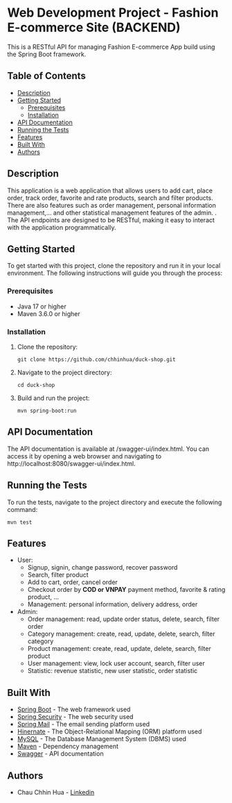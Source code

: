 # Web Development Project - Fashion E-commerce Site (BACKEND)

This is a RESTful API for managing Fashion E-commerce App build using the Spring Boot framework.

## Table of Contents
- [Description](#description)
- [Getting Started](#getting-started)
  - [Prerequisites](#prerequisites)
  - [Installation](#installation)
- [API Documentation](#api-documentation)
- [Running the Tests](#running-the-tests)
- [Features](#features)
- [Built With](#built-with)
- [Authors](#authors)

## Description

This application is a web application that allows users to add cart, place order, track order, favorite and rate products, search and filter products. There are also features such as order management, personal information management,... and other statistical management features of the admin. . The API endpoints are designed to be RESTful, making it easy to interact with the application programmatically.

## Getting Started

To get started with this project, clone the repository and run it in your local environment. The following instructions will guide you through the process:

### Prerequisites

- Java 17 or higher
- Maven 3.6.0 or higher

### Installation

1. Clone the repository:

   ```
   git clone https://github.com/chhinhua/duck-shop.git
2. Navigate to the project directory:

   ```
   cd duck-shop
3. Build and run the project:

   ```
   mvn spring-boot:run
   
## API Documentation

The API documentation is available at /swagger-ui/index.html. You can access it by opening a web browser and navigating to http://localhost:8080/swagger-ui/index.html.

## Running the Tests

To run the tests, navigate to the project directory and execute the following command:
   
    mvn test
   
   
## Features
- User:
    - Signup, signin, change password, recover password
    - Search, filter product
    - Add to cart, order, cancel order
    - Checkout order by **COD or VNPAY** payment method, favorite & rating product, ...
    - Management: personal information, delivery address, order
- Admin:
    - Order management: read, update order status, delete, search, filter order
    - Category management: create, read, update, delete, search, filter category
    - Product management: create, read, update, delete, search, filter product
    - User management: view, lock user account, search, filter user
    - Statistic: revenue statistic, new user statistic, order statistic

## Built With

- [Spring Boot](https://spring.io/projects/spring-boot) - The web framework used
- [Spring Security](https://docs.spring.io/spring-security/reference/index.html) - The web security used
- [Spring Mail](https://docs.spring.io/spring-framework/reference/integration/email.html) - The email sending platform used
- [Hinernate](https://hibernate.org/orm/documentation/6.4/) - The Object-Relational Mapping (ORM) platform used
- [MySQL](https://dev.mysql.com/doc/mysql-getting-started/en/) - The Database Management System (DBMS) used
- [Maven](https://maven.apache.org/) - Dependency management
- [Swagger](https://swagger.io/) - API documentation

## Authors

- Chau Chhin Hua - [Linkedin](https://www.linkedin.com/in/chhin-hua/)

   

